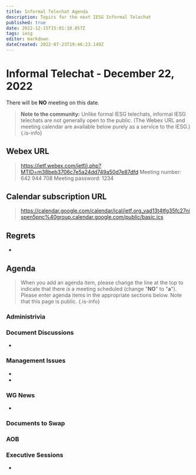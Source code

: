 ```yaml
---
title: Informal Telechat Agenda
description: Topics for the next IESG Informal Telechat
published: true
date: 2022-12-15T15:01:10.857Z
tags: iesg
editor: markdown
dateCreated: 2022-07-23T19:46:23.149Z
---
```


# Informal Telechat - December 22, 2022
 There will be **NO** meeting on this date.

> **Note to the community:** Unlike formal IESG telechats, informal IESG telechats are not generally open to the public. (The Webex URL and meeting calendar are available below purely as a service to the IESG.)
{.is-info}


## Webex URL

> https://ietf.webex.com/ietf/j.php?MTID=m38beb3706c7e5a24dd749a50d7e87dfd
Meeting number: 642 944 708
Meeting password: 1234 

## Calendar subscription URL

> https://calendar.google.com/calendar/ical/ietf.org_vad13t4tfg35fc27nispen5pnc%40group.calendar.google.com/public/basic.ics


## Regrets

* 

## Agenda

> When you add an agenda item, please change the line at the top to indicate that there *is* a meeting scheduled (change "**NO**" to "**a**"). Please enter agenda items in the appropriate sections below.
Note that this page is public.
{.is-info}

### Administrivia

### Document Discussions

* 

### Management Issues

* 
* 

### WG News 

- 

### Documents to Swap 

### AOB

### Executive Sessions

* 
